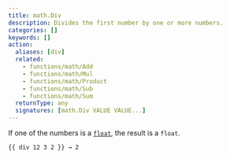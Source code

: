 ```yaml
---
title: math.Div
description: Divides the first number by one or more numbers.
categories: []
keywords: []
action:
  aliases: [div]
  related:
    - functions/math/Add
    - functions/math/Mul
    - functions/math/Product
    - functions/math/Sub
    - functions/math/Sum
  returnType: any
  signatures: [math.Div VALUE VALUE...]
---
```


If one of the numbers is a [`float`], the result is a `float`.

```go-html-template
{{ div 12 3 2 }} → 2
```

[`float`]: /getting-started/glossary/#float
